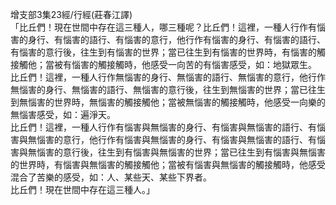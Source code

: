 增支部3集23經/行經(莊春江譯)  
「比丘們！現在世間中存在這三種人，哪三種呢？比丘們！這裡，一種人行作有惱害的身行、有惱害的語行、有惱害的意行，他行作有惱害的身行、有惱害的語行、有惱害的意行後，往生到有惱害的世界；當已往生到有惱害的世界時，有惱害的觸接觸他；當被有惱害的觸接觸時，他感受一向苦的有惱害感受，如：地獄眾生。  
比丘們！這裡，一種人行作無惱害的身行、無惱害的語行、無惱害的意行，他行作無惱害的身行、無惱害的語行、無惱害的意行後，往生到無惱害的世界；當已往生到無惱害的世界時，無惱害的觸接觸他；當被無惱害的觸接觸時，他感受一向樂的無惱害感受，如：遍淨天。  
比丘們！這裡，一種人行作有惱害與無惱害的身行、有惱害與無惱害的語行、有惱害與無惱害的意行，他行作有惱害與無惱害的身行、有惱害與無惱害的語行、有惱害與無惱害的意行後，往生到有惱害與無惱害的世界；當已往生到有惱害與無惱害的世界時，有惱害與無惱害的觸接觸他；當被有惱害與無惱害的觸接觸時，他感受混合了苦樂的感受，如：人、某些天、某些下界者。  
比丘們！現在世間中存在這三種人。」  
  
  
